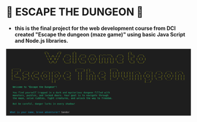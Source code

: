 # 👀 ESCAPE THE DUNGEON 👀

- **this is the final project for the web development course from DCI created "Escape the dungeon (maze game)" using basic Java Script and Node.js libraries.**

![Screenshot from welcome section](./assets/Screenshot%20from%202024-10-16%2023-54-33.png)

